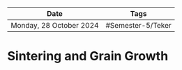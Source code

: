 | Date                    | Tags              |
| ----------------------- | ----------------- |
| Monday, 28 October 2024 | #Semester-5/Teker |


# Sintering and Grain Growth
